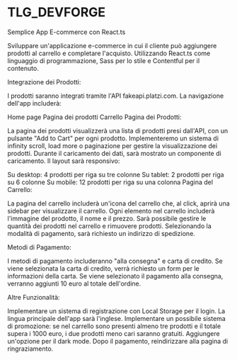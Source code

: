 # TLG_DEVFORGE
Semplice App E-commerce con React.ts

Sviluppare un'applicazione e-commerce in cui il cliente può aggiungere prodotti al carrello e completare l'acquisto. Utilizzando React.ts come linguaggio di programmazione, Sass per lo stile e Contentful per il contenuto.

Integrazione dei Prodotti:

I prodotti saranno integrati tramite l'API fakeapi.platzi.com. La navigazione dell'app includerà:

Home page
Pagina dei prodotti
Carrello
Pagina dei Prodotti:

La pagina dei prodotti visualizzerà una lista di prodotti presi dall'API, con un pulsante "Add to Cart" per ogni prodotto. Implementeremo un sistema di infinity scroll, load more o paginazione per gestire la visualizzazione dei prodotti. Durante il caricamento dei dati, sarà mostrato un componente di caricamento. Il layout sarà responsivo:

Su desktop: 4 prodotti per riga su tre colonne
Su tablet: 2 prodotti per riga su 6 colonne
Su mobile: 12 prodotti per riga su una colonna
Pagina del Carrello:

La pagina del carrello includerà un'icona del carrello che, al click, aprirà una sidebar per visualizzare il carrello. Ogni elemento nel carrello includerà l'immagine del prodotto, il nome e il prezzo. Sarà possibile gestire le quantità dei prodotti nel carrello e rimuovere prodotti. Selezionando la modalità di pagamento, sarà richiesto un indirizzo di spedizione.

Metodi di Pagamento:

I metodi di pagamento includeranno "alla consegna" e carta di credito. Se viene selezionata la carta di credito, verrà richiesto un form per le informazioni della carta. Se viene selezionato il pagamento alla consegna, verranno aggiunti 10 euro al totale dell'ordine.

Altre Funzionalità:

Implementare un sistema di registrazione con Local Storage per il login.
La lingua principale dell'app sarà l'inglese.
Implementare un possibile sistema di promozione: se nel carrello sono presenti almeno tre prodotti e il totale supera i 1000 euro, i due prodotti meno cari saranno gratuiti.
Aggiungere un'opzione per il dark mode.
Dopo il pagamento, reindirizzare alla pagina di ringraziamento.

